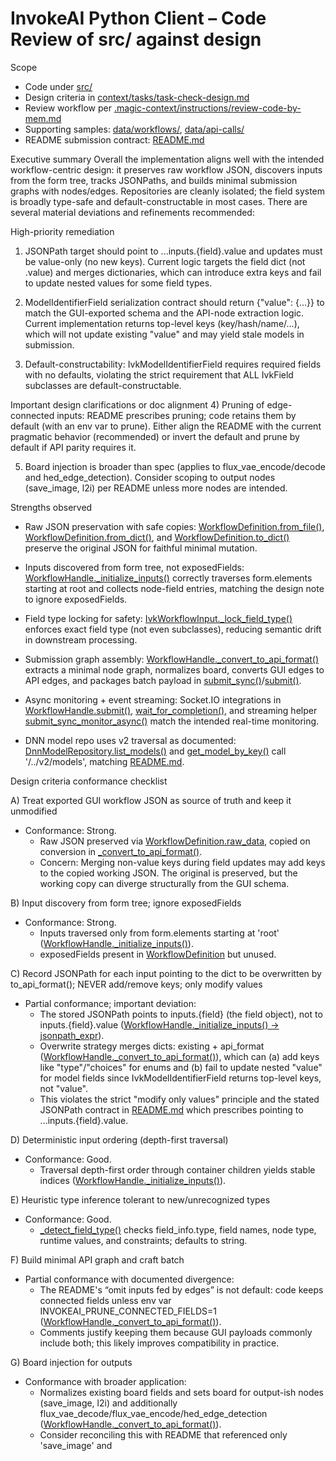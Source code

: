 # InvokeAI Python Client – Code Review of src/ against design

Scope
- Code under [src/](src/:1)
- Design criteria in [context/tasks/task-check-design.md](context/tasks/task-check-design.md:1)
- Review workflow per [.magic-context/instructions/review-code-by-mem.md](.magic-context/instructions/review-code-by-mem.md:1)
- Supporting samples: [data/workflows/](data/workflows/:1), [data/api-calls/](data/api-calls/:1)
- README submission contract: [README.md](README.md:171)

Executive summary
Overall the implementation aligns well with the intended workflow-centric design: it preserves raw workflow JSON, discovers inputs from the form tree, tracks JSONPaths, and builds minimal submission graphs with nodes/edges. Repositories are cleanly isolated; the field system is broadly type-safe and default-constructable in most cases. There are several material deviations and refinements recommended:

High-priority remediation
1) JSONPath target should point to ...inputs.{field}.value and updates must be value-only (no new keys). Current logic targets the field dict (not .value) and merges dictionaries, which can introduce extra keys and fail to update nested values for some field types.

2) ModelIdentifierField serialization contract should return {"value": {...}} to match the GUI-exported schema and the API-node extraction logic. Current implementation returns top-level keys (key/hash/name/...), which will not update existing "value" and may yield stale models in submission.

3) Default-constructability: IvkModelIdentifierField requires required fields with no defaults, violating the strict requirement that ALL IvkField subclasses are default-constructable.

Important design clarifications or doc alignment
4) Pruning of edge-connected inputs: README prescribes pruning; code retains them by default (with an env var to prune). Either align the README with the current pragmatic behavior (recommended) or invert the default and prune by default if API parity requires it.

5) Board injection is broader than spec (applies to flux_vae_encode/decode and hed_edge_detection). Consider scoping to output nodes (save_image, l2i) per README unless more nodes are intended.

Strengths observed
- Raw JSON preservation with safe copies: [WorkflowDefinition.from_file()](src/invokeai_py_client/workflow/workflow_model.py:117), [WorkflowDefinition.from_dict()](src/invokeai_py_client/workflow/workflow_model.py:158), and [WorkflowDefinition.to_dict()](src/invokeai_py_client/workflow/workflow_model.py:195) preserve the original JSON for faithful minimal mutation.

- Inputs discovered from form tree, not exposedFields: [WorkflowHandle._initialize_inputs()](src/invokeai_py_client/workflow/workflow_handle.py:181) correctly traverses form.elements starting at root and collects node-field entries, matching the design note to ignore exposedFields.

- Field type locking for safety: [IvkWorkflowInput._lock_field_type()](src/invokeai_py_client/workflow/workflow_handle.py:83) enforces exact field type (not even subclasses), reducing semantic drift in downstream processing.

- Submission graph assembly: [WorkflowHandle._convert_to_api_format()](src/invokeai_py_client/workflow/workflow_handle.py:1447) extracts a minimal node graph, normalizes board, converts GUI edges to API edges, and packages batch payload in [submit_sync()](src/invokeai_py_client/workflow/workflow_handle.py:618)/[submit()](src/invokeai_py_client/workflow/workflow_handle.py:728).

- Async monitoring + event streaming: Socket.IO integrations in [WorkflowHandle.submit()](src/invokeai_py_client/workflow/workflow_handle.py:728), [wait_for_completion()](src/invokeai_py_client/workflow/workflow_handle.py:999), and streaming helper [submit_sync_monitor_async()](src/invokeai_py_client/workflow/workflow_handle.py:1096) match the intended real-time monitoring.

- DNN model repo uses v2 traversal as documented: [DnnModelRepository.list_models()](src/invokeai_py_client/dnn_model/dnn_model_repo.py:59) and [get_model_by_key()](src/invokeai_py_client/dnn_model/dnn_model_repo.py:102) call '/../v2/models', matching [README.md](README.md:149).

Design criteria conformance checklist

A) Treat exported GUI workflow JSON as source of truth and keep it unmodified
- Conformance: Strong.
  - Raw JSON preserved via [WorkflowDefinition.raw_data](src/invokeai_py_client/workflow/workflow_model.py:92), copied on conversion in [_convert_to_api_format()](src/invokeai_py_client/workflow/workflow_handle.py:1447).
  - Concern: Merging non-value keys during field updates may add keys to the copied working JSON. The original is preserved, but the working copy can diverge structurally from the GUI schema.

B) Input discovery from form tree; ignore exposedFields
- Conformance: Strong.
  - Inputs traversed only from form.elements starting at 'root' ([WorkflowHandle._initialize_inputs()](src/invokeai_py_client/workflow/workflow_handle.py:181)).
  - exposedFields present in [WorkflowDefinition](src/invokeai_py_client/workflow/workflow_model.py:85) but unused.

C) Record JSONPath for each input pointing to the dict to be overwritten by to_api_format(); NEVER add/remove keys; only modify values
- Partial conformance; important deviation:
  - The stored JSONPath points to inputs.{field} (the field object), not to inputs.{field}.value ([WorkflowHandle._initialize_inputs() → jsonpath_expr](src/invokeai_py_client/workflow/workflow_handle.py:241)).
  - Overwrite strategy merges dicts: existing + api_format ([WorkflowHandle._convert_to_api_format()](src/invokeai_py_client/workflow/workflow_handle.py:1469)), which can (a) add keys like "type"/"choices" for enums and (b) fail to update nested "value" for model fields since IvkModelIdentifierField returns top-level keys, not "value".
  - This violates the strict "modify only values" principle and the stated JSONPath contract in [README.md](README.md:176) which prescribes pointing to ...inputs.{field}.value.

D) Deterministic input ordering (depth-first traversal)
- Conformance: Good.
  - Traversal depth-first order through container children yields stable indices ([WorkflowHandle._initialize_inputs()](src/invokeai_py_client/workflow/workflow_handle.py:195)).

E) Heuristic type inference tolerant to new/unrecognized types
- Conformance: Good.
  - [_detect_field_type()](src/invokeai_py_client/workflow/workflow_handle.py:372) checks field_info.type, field names, node type, runtime values, and constraints; defaults to string.

F) Build minimal API graph and craft batch
- Partial conformance with documented divergence:
  - The README's “omit inputs fed by edges” is not default: code keeps connected fields unless env var INVOKEAI_PRUNE_CONNECTED_FIELDS=1 ([WorkflowHandle._convert_to_api_format()](src/invokeai_py_client/workflow/workflow_handle.py:1494)).
  - Comments justify keeping them because GUI payloads commonly include both; this likely improves compatibility in practice.

G) Board injection for outputs
- Conformance with broader application:
  - Normalizes existing board fields and sets board for output-ish nodes (save_image, l2i) and additionally flux_vae_decode/flux_vae_encode/hed_edge_detection ([WorkflowHandle._convert_to_api_format()](src/invokeai_py_client/workflow/workflow_handle.py:1557)).
  - Consider reconciling this with README that referenced only 'save_image' and